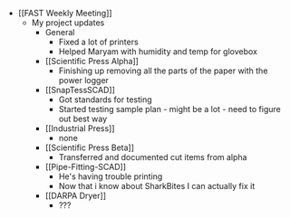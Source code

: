 - [[FAST Weekly Meeting]]
	- My project updates
		- General
			- Fixed a lot of printers
			- Helped Maryam with humidity and temp for glovebox
		- [[Scientific Press Alpha]]
			- Finishing up removing all the parts of the paper with the power logger
		- [[SnapTessSCAD]]
			- Got standards for testing
			- Started testing sample plan - might be a lot - need to figure out best way
		- [[Industrial Press]]
			- none
		- [[Scientific Press Beta]]
			- Transferred and documented cut items from alpha
		- [[Pipe-Fitting-SCAD]]
			- He's having trouble printing
			- Now that i know about SharkBites I can actually fix it
		- [[DARPA Dryer]]
			- ???